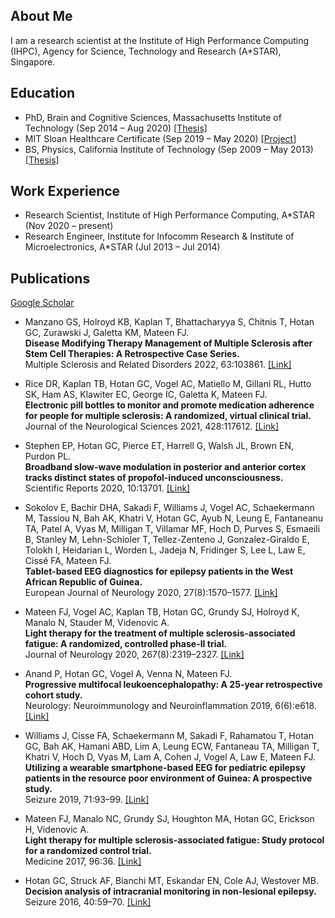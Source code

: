 ## About Me
I am a research scientist at the Institute of High Performance Computing (IHPC), Agency for Science, Technology and Research (A\*STAR), Singapore.

## Education
- PhD, Brain and Cognitive Sciences, Massachusetts Institute of Technology (Sep 2014 &ndash; Aug 2020) [\[Thesis\]](https://dspace.mit.edu/handle/1721.1/129230)
- MIT Sloan Healthcare Certificate (Sep 2019 &ndash; May 2020) [\[Project\]](https://mitsloan.mit.edu/sites/default/files/inline-files/H-Lab%202019%20-%20Boston%20Medical%20Center%20poster.pdf)
- BS, Physics, California Institute of Technology (Sep 2009 &ndash; May 2013) [\[Thesis\]](https://thesis.library.caltech.edu/10705/)

## Work Experience
- Research Scientist, Institute of High Performance Computing, A\*STAR (Nov 2020 &ndash; present)
- Research Engineer, Institute for Infocomm Research & Institute of Microelectronics, A\*STAR (Jul 2013 &ndash; Jul 2014)

## Publications
[Google Scholar](https://scholar.google.com/citations?hl=en&user=r9zzv4EAAAAJ)

- Manzano GS, Holroyd KB, Kaplan T, Bhattacharyya S, Chitnis T, Hotan GC, Zurawski J, Galetta KM, Mateen FJ.  
**Disease Modifying Therapy Management of Multiple Sclerosis after Stem Cell Therapies: A Retrospective Case Series.**  
Multiple Sclerosis and Related Disorders 2022, 63:103861. [\[Link\]](https://doi.org/10.1016/j.msard.2022.103861)

- Rice DR, Kaplan TB, Hotan GC, Vogel AC, Matiello M, Gillani RL, Hutto SK, Ham AS, Klawiter EC, George IC, Galetta K, Mateen FJ.   
**Electronic pill bottles to monitor and promote medication adherence for people for multiple sclerosis: A randomized, virtual clinical trial.**    
Journal of the Neurological Sciences 2021, 428:117612. [\[Link\]](https://doi.org/10.1016/j.jns.2021.117612)

- Stephen EP, Hotan GC, Pierce ET, Harrell G, Walsh JL, Brown EN, Purdon PL.  
**Broadband slow-wave modulation in posterior and anterior cortex tracks distinct states of propofol-induced unconsciousness.**  
Scientific Reports 2020, 10:13701. [\[Link\]](https://doi.org/10.1038/s41598-020-68756-y)

- Sokolov E, Bachir DHA, Sakadi F, Williams J, Vogel AC, Schaekermann M, Tassiou N, Bah AK, Khatri V, Hotan GC, Ayub N, Leung E, Fantaneanu TA, Patel A, Vyas M, Milligan T, Villamar MF, Hoch D, Purves S, Esmaeili B, Stanley M, Lehn-Schioler T, Tellez-Zenteno J, Gonzalez-Giraldo E, Tolokh I, Heidarian L, Worden L, Jadeja N, Fridinger S, Lee L, Law E, Cissé FA, Mateen FJ.  
**Tablet-based EEG diagnostics for epilepsy patients in the West African Republic of Guinea.**  
European Journal of Neurology 2020, 27(8):1570&ndash;1577. [\[Link\]](https:/doi.org/10.1111/ene.14291)

- Mateen FJ, Vogel AC, Kaplan TB, Hotan GC, Grundy SJ, Holroyd K, Manalo N, Stauder M, Videnovic A.  
**Light therapy for the treatment of multiple sclerosis-associated fatigue: A randomized, controlled phase-II trial.**  
Journal of Neurology 2020, 267(8):2319&ndash;2327. [\[Link\]](https://doi.org/10.1007/s00415-020-09845-w)

- Anand P, Hotan GC, Vogel A, Venna N, Mateen FJ.  
**Progressive multifocal leukoencephalopathy: A 25-year retrospective cohort study.**  
Neurology: Neuroimmunology and Neuroinflammation 2019, 6(6):e618. [\[Link\]](https://doi.org/10.1212/NXI.0000000000000618)

- Williams J, Cisse FA, Schaekermann M, Sakadi F, Rahamatou T, Hotan GC, Bah AK, Hamani ABD, Lim A, Leung ECW, Fantaneau TA, Milligan T, Khatri V, Hoch D, Vyas M, Lam A, Cohen J, Vogel A, Law E, Mateen FJ.  
**Utilizing a wearable smartphone-based EEG for pediatric epilepsy patients in the resource poor environment of Guinea: A prospective study.**  
Seizure 2019, 71:93&ndash;99. [\[Link\]](https://n.neurology.org/content/92/15_supplement/n5.001)

- Mateen FJ, Manalo NC, Grundy SJ, Houghton MA, Hotan GC, Erickson H, Videnovic A.  
**Light therapy for multiple sclerosis-associated fatigue: Study protocol for a randomized control trial.**  
Medicine 2017, 96:36. [\[Link\]](https://doi.org/10.1097/MD.0000000000008037)

-	Hotan GC, Struck AF, Bianchi MT, Eskandar EN, Cole AJ, Westover MB.  
**Decision analysis of intracranial monitoring in non-lesional epilepsy.**  
Seizure 2016, 40:59&ndash;70. [\[Link\]](https://doi.org/10.1016/j.seizure.2016.06.010)



[comment]: # (## Curriculum Vitae)

